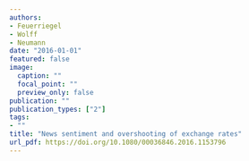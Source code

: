 ```yaml
---
authors:
- Feuerriegel
- Wolff
- Neumann
date: "2016-01-01"
featured: false
image:
  caption: ""
  focal_point: ""
  preview_only: false
publication: ""
publication_types: ["2"]
tags:
- ""
title: "News sentiment and overshooting of exchange rates"
url_pdf: https://doi.org/10.1080/00036846.2016.1153796
---
```

